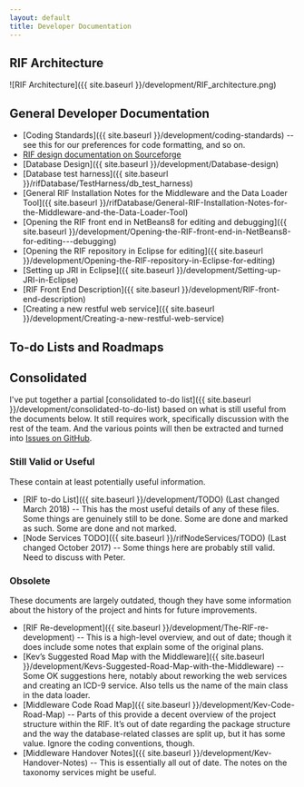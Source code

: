 ```yaml
---
layout: default
title: Developer Documentation
---
```


## RIF Architecture

![RIF Architecture]({{ site.baseurl }}/development/RIF_architecture.png)

## General Developer Documentation

* [Coding Standards]({{ site.baseurl }}/development/coding-standards) -- see this for our preferences for code formatting, and so on.
* [RIF design documentation on Sourceforge](http://rapidinquiryfacility.sourceforge.net/index.html)
* [Database Design]({{ site.baseurl }}/development/Database-design)
* [Database test harness]({{ site.baseurl }}/rifDatabase/TestHarness/db_test_harness)
* [General RIF Installation Notes for the Middleware and the Data Loader Tool]({{ site.baseurl }}/rifDatabase/General-RIF-Installation-Notes-for-the-Middleware-and-the-Data-Loader-Tool)
* [Opening the RIF front end in NetBeans8 for editing and debugging]({{ site.baseurl }}/development/Opening-the-RIF-front-end-in-NetBeans8-for-editing---debugging)
* [Opening the RIF repository in Eclipse for editing]({{ site.baseurl }}/development/Opening-the-RIF-repository-in-Eclipse-for-editing)
* [Setting up JRI in Eclipse]({{ site.baseurl }}/development/Setting-up-JRI-in-Eclipse)
* [RIF Front End Description]({{ site.baseurl }}/development/RIF-front-end-description)
* [Creating a new restful web service]({{ site.baseurl }}/development/Creating-a-new-restful-web-service)

## To-do Lists and Roadmaps

## Consolidated

I've put together a partial [consolidated to-do list]({{ site.baseurl }}/development/consolidated-to-do-list) based on what is still useful from the documents below. It still requires work, specifically discussion with the rest of the team. And the various points will then be extracted and turned into [Issues on GitHub](https://github.com/smallAreaHealthStatisticsUnit/rapidInquiryFacility/issues).

### Still Valid or Useful

These contain at least potentially useful information.

* [RIF to-do List]({{ site.baseurl }}/development/TODO) (Last changed March 2018) -- This has the most useful details of any of these files. Some things are genuinely still to be done. Some are done and marked as such. Some are done and not marked.
* [Node Services TODO]({{ site.baseurl }}/rifNodeServices/TODO) (Last changed October 2017) -- Some things here are probably still valid. Need to discuss with Peter.

### Obsolete

These documents are largely outdated, though they have some information about the history of the project and hints for future improvements.

* [RIF Re-development]({{ site.baseurl }}/development/The-RIF-re-development) -- This is a high-level overview, and out of date; though it does include some notes that explain some of the original plans.
* [Kev’s Suggested Road Map with the Middleware]({{ site.baseurl }}/development/Kevs-Suggested-Road-Map-with-the-Middleware) -- Some OK suggestions here, notably about reworking the web services and creating an ICD-9 service. Also tells us the name of the main class in the data loader.
* [Middleware Code Road Map]({{ site.baseurl }}/development/Kev-Code-Road-Map) -- Parts of this provide a decent overview of the project structure within the RIF. It’s out of date regarding the package structure and the way the database-related classes are split up, but it has some value. Ignore the coding conventions, though.
* [Middleware Handover Notes]({{ site.baseurl }}/development/Kev-Handover-Notes) -- This is essentially all out of date. The notes on the taxonomy services might be useful.
